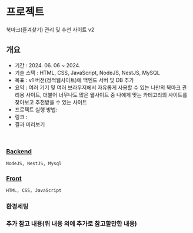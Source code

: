 <!-- [Home](..) -->

# 프로젝트
북마크(즐겨찾기) 관리 및 추천 사이트 v2

## 개요
- 기간 : 2024. 06. 06 ~  2024.
- 기술 스택 : HTML, CSS, JavaScript, NodeJS, NestJS, MySQL
- 목표 : v1 버전(정적웹사이트)에 백엔드 서버 및 DB 추가
- 요약 : 여러 기기 및 여러 브라우저에서 자유롭게 사용할 수 있는 나만의 북마크 관리용 사이트, 더불어 너무나도 많은 웹사이트 중 나에게 맞는 카테고리의 사이트를 찾아보고 추천받을 수 있는 사이트
- 프로젝트 실행 방법: 
- 링크 : 
- 결과 미리보기  
<br>
<!-- <img src="project/images/portal_ex.png" width="300px">
<img src="project/images/ai_ex.png" width="300px"> -->


### [Backend](./backend-nest-js/)
    NodeJS, NestJS, Mysql
    
### [Front](./project/)
    HTML, CSS, JavaScript



### 환경세팅


### 추가 참고 내용(위 내용 외에 추가로 참고할만한 내용)

